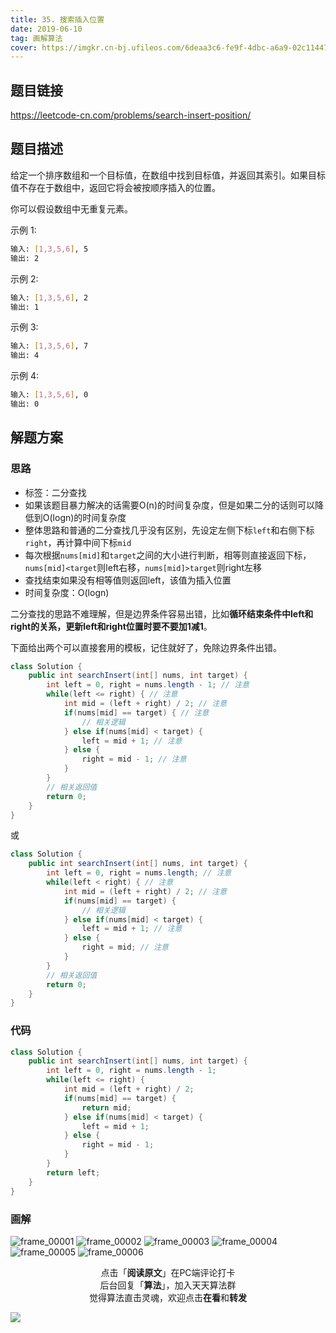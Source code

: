 ```yaml
---
title: 35. 搜索插入位置
date: 2019-06-10
tag: 画解算法
cover: https://imgkr.cn-bj.ufileos.com/6deaa3c6-fe9f-4dbc-a6a9-02c11447c774.png
---
```


## 题目链接

https://leetcode-cn.com/problems/search-insert-position/

## 题目描述

给定一个排序数组和一个目标值，在数组中找到目标值，并返回其索引。如果目标值不存在于数组中，返回它将会被按顺序插入的位置。

你可以假设数组中无重复元素。

示例 1:

```bash
输入: [1,3,5,6], 5
输出: 2
```

示例 2:

```bash
输入: [1,3,5,6], 2
输出: 1
```

示例 3:

```bash
输入: [1,3,5,6], 7
输出: 4
```

示例 4:

```bash
输入: [1,3,5,6], 0
输出: 0
```

## 解题方案

### 思路

- 标签：二分查找
- 如果该题目暴力解决的话需要O(n)的时间复杂度，但是如果二分的话则可以降低到O(logn)的时间复杂度
- 整体思路和普通的二分查找几乎没有区别，先设定左侧下标`left`和右侧下标`right`，再计算中间下标`mid`
- 每次根据`nums[mid]`和`target`之间的大小进行判断，相等则直接返回下标，`nums[mid]<target`则left右移，`nums[mid]>target`则right左移
- 查找结束如果没有相等值则返回left，该值为插入位置
- 时间复杂度：O(logn)

二分查找的思路不难理解，但是边界条件容易出错，比如**循环结束条件中left和right的关系，更新left和right位置时要不要加1减1**。

下面给出两个可以直接套用的模板，记住就好了，免除边界条件出错。

```java
class Solution {
    public int searchInsert(int[] nums, int target) {
        int left = 0, right = nums.length - 1; // 注意
        while(left <= right) { // 注意
            int mid = (left + right) / 2; // 注意
            if(nums[mid] == target) { // 注意
                // 相关逻辑
            } else if(nums[mid] < target) {
                left = mid + 1; // 注意
            } else {
                right = mid - 1; // 注意
            }
        }
        // 相关返回值
        return 0;
    }
}
```

或

```java
class Solution {
    public int searchInsert(int[] nums, int target) {
        int left = 0, right = nums.length; // 注意
        while(left < right) { // 注意
            int mid = (left + right) / 2; // 注意
            if(nums[mid] == target) {
                // 相关逻辑
            } else if(nums[mid] < target) {
                left = mid + 1; // 注意
            } else {
                right = mid; // 注意
            }
        }
        // 相关返回值
        return 0;
    }
}
```

### 代码

```java
class Solution {
    public int searchInsert(int[] nums, int target) {
        int left = 0, right = nums.length - 1;
        while(left <= right) {
            int mid = (left + right) / 2;
            if(nums[mid] == target) {
                return mid;
            } else if(nums[mid] < target) {
                left = mid + 1;
            } else {
                right = mid - 1;
            }
        }
        return left;
    }
}
```

### 画解

![frame_00001](https://imgkr.cn-bj.ufileos.com/fed37d78-5a00-4455-8879-34f595106caa.png)
![frame_00002](https://imgkr.cn-bj.ufileos.com/a5caf32b-cd9b-46ac-bc26-2fb25285e613.png)
![frame_00003](https://imgkr.cn-bj.ufileos.com/27d6b44d-d224-47b4-be14-056afe7dd684.png)
![frame_00004](https://imgkr.cn-bj.ufileos.com/9d6c54c2-4a4c-46b8-a444-bd560d9dc9a8.png)
![frame_00005](https://imgkr.cn-bj.ufileos.com/fdef82ff-b503-4e5b-b632-fd5d91f920e7.png)
![frame_00006](https://imgkr.cn-bj.ufileos.com/6deaa3c6-fe9f-4dbc-a6a9-02c11447c774.png)


<span style="display:block;text-align:center;">点击「<strong>阅读原文</strong>」在PC端评论打卡</span>
<span style="display:block;text-align:center;">后台回复「<strong>算法</strong>」，加入天天算法群</span>
<span style="display:block;text-align:center;">觉得算法直击灵魂，欢迎点击<strong>在看</strong>和<strong>转发</strong></span>

![](https://gitee.com/guanpengchn/picture/raw/master/2020-9-11/1599805100027-image.png)